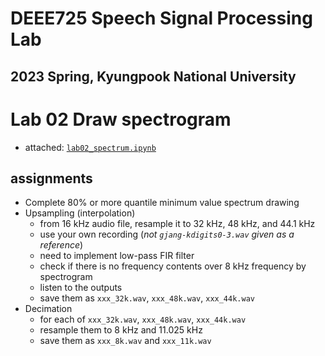 # DEEE725 Speech Signal Processing Lab
## 2023 Spring, Kyungpook National University

# Lab 02 Draw spectrogram
- attached: [`lab02_spectrum.ipynb`](lab02_spectrum.ipynb)

## assignments
- Complete 80% or more quantile minimum value spectrum drawing
- Upsampling (interpolation)
  - from 16 kHz audio file, resample it to 32 kHz, 48 kHz, and 44.1 kHz
  - use your own recording (_not `gjang-kdigits0-3.wav` given as a reference_)
  - need to implement low-pass FIR filter
  - check if there is no frequency contents over 8 kHz frequency by spectrogram
  - listen to the outputs
  - save them as `xxx_32k.wav`, `xxx_48k.wav`, `xxx_44k.wav`
- Decimation
  - for each of `xxx_32k.wav`, `xxx_48k.wav`, `xxx_44k.wav`
  - resample them to 8 kHz and 11.025 kHz
  - save them as `xxx_8k.wav` and `xxx_11k.wav`
